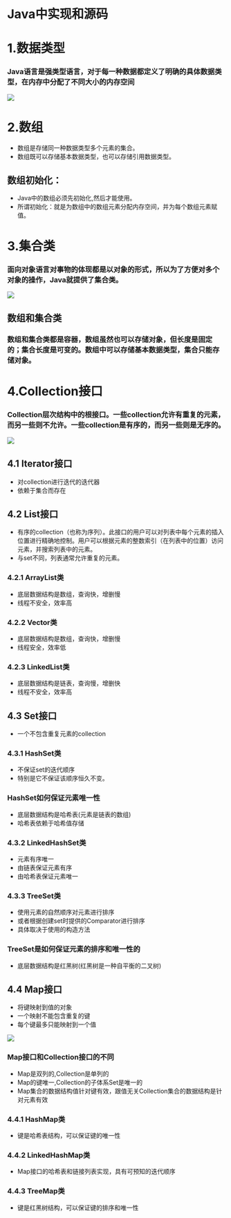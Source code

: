 # Java中实现和源码
# 1.数据类型
### Java语言是强类型语言，对于每一种数据都定义了明确的具体数据类型，在内存中分配了不同大小的内存空间
![](https://i.imgur.com/gJHbeFB.png)

# 2.数组
- 数组是存储同一种数据类型多个元素的集合。
- 数组既可以存储基本数据类型，也可以存储引用数据类型。

## 数组初始化：
- Java中的数组必须先初始化,然后才能使用。
- 所谓初始化：就是为数组中的数组元素分配内存空间，并为每个数组元素赋值。

# 3.集合类
### 面向对象语言对事物的体现都是以对象的形式，所以为了方便对多个对象的操作，Java就提供了集合类。

![](https://i.imgur.com/Vq8fhqz.png)

## 数组和集合类
### 数组和集合类都是容器，数组虽然也可以存储对象，但长度是固定的；集合长度是可变的。数组中可以存储基本数据类型，集合只能存储对象。

# 4.Collection接口
### Collection层次结构中的根接口。一些collection允许有重复的元素，而另一些则不允许。一些collection是有序的，而另一些则是无序的。

![](https://i.imgur.com/O5D0xph.png)

## 4.1 Iterator接口
- 对collection进行迭代的迭代器
- 依赖于集合而存在

## 4.2 List接口
- 有序的collection（也称为序列）。此接口的用户可以对列表中每个元素的插入位置进行精确地控制。用户可以根据元素的整数索引（在列表中的位置）访问元素，并搜索列表中的元素。
- 与set不同，列表通常允许重复的元素。

### 4.2.1 ArrayList类
- 底层数据结构是数组，查询快，增删慢
- 线程不安全，效率高

### 4.2.2 Vector类
- 底层数据结构是数组，查询快，增删慢
- 线程安全，效率低

### 4.2.3 LinkedList类
- 底层数据结构是链表，查询慢，增删快
- 线程不安全，效率高

## 4.3 Set接口
- 一个不包含重复元素的collection

### 4.3.1 HashSet类
- 不保证set的迭代顺序
- 特别是它不保证该顺序恒久不变。
### HashSet如何保证元素唯一性
- 底层数据结构是哈希表(元素是链表的数组)
- 哈希表依赖于哈希值存储

### 4.3.2 LinkedHashSet类
- 元素有序唯一
- 由链表保证元素有序
- 由哈希表保证元素唯一

### 4.3.3 TreeSet类
- 使用元素的自然顺序对元素进行排序
- 或者根据创建set时提供的Comparator进行排序
- 具体取决于使用的构造方法
### TreeSet是如何保证元素的排序和唯一性的
- 底层数据结构是红黑树(红黑树是一种自平衡的二叉树)

## 4.4 Map接口
- 将键映射到值的对象
- 一个映射不能包含重复的键
- 每个键最多只能映射到一个值

![](https://i.imgur.com/vwShzYg.png)

### Map接口和Collection接口的不同
- Map是双列的,Collection是单列的
- Map的键唯一,Collection的子体系Set是唯一的
- Map集合的数据结构值针对键有效，跟值无关Collection集合的数据结构是针对元素有效

### 4.4.1 HashMap类
- 键是哈希表结构，可以保证键的唯一性

### 4.4.2 LinkedHashMap类
- Map接口的哈希表和链接列表实现，具有可预知的迭代顺序

### 4.4.3 TreeMap类
- 键是红黑树结构，可以保证键的排序和唯一性